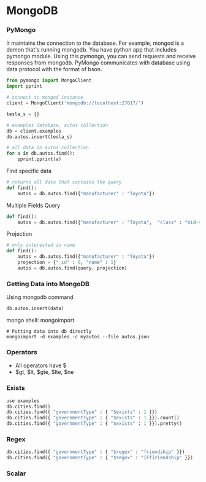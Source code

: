 MongoDB
=====
### PyMongo
It maintains the connection to the database. 
For example, mongod is a demon that's running mongodb. 
You have python app that includes pymongo module. 
Using this pymongo, you can send requests and receive responses
from mongodb. PyMongo communicates with database using data protocol
with the format of bson.
```python
from pymongo import MongoClient
import pprint

# connect to mongod instance
client = MongoClient('mongodb://localhost:27017/')

tesla_s = {}

# examples database, autos collection
db = client.examples
db.autos.insert(tesla_s)

# all data in autos collection
for a in db.autos.find():
    pprint.pprint(a)
```
Find specific data
```python
# returns all data that contains the query
def find():
    autos = db.autos.find({"manufacturer" : "Toyota"})
```
Multiple Fields Query
```python
def find():
    autos = db.autos.find({"manufacturer" : "Toyota",  "class" : "mid-size car"}) 
```
Projection
```python
# only interested in name
def find():
    autos = db.autos.find({"manufacturer" : "Toyota"})
    projection = {"_id" : 0, "name" : 1}
    autos = db.autos.find(query, projection)
```
### Getting Data into MongoDB
Using mongodb command
```python
db.autos.insert(data)
```
mongo shell: mongoimport
```angular2html
# Putting data into db directly
mongoimport -d examples -c myautos --file autos.json
```
### Operators
- All operators have $
- $gt, $lt, $gte, $lte, $ne

### Exists
```python
use examples
db.cities.find()
db.cities.find({ "governmentType" : { "$exists" : 1 }})
db.cities.find({ "governmentType" : { "$exists" : 1 }}).count()
db.cities.find({ "governmentType" : { "$exists" : 1 }}).pretty()
```
### Regex
```python
db.cities.find({ "governmentType" : { "$regex" : "friendship" }})
db.cities.find({ "governmentType" : { "$regex" : "[Ff]riendship" }})
```

### Scalar
```python

```